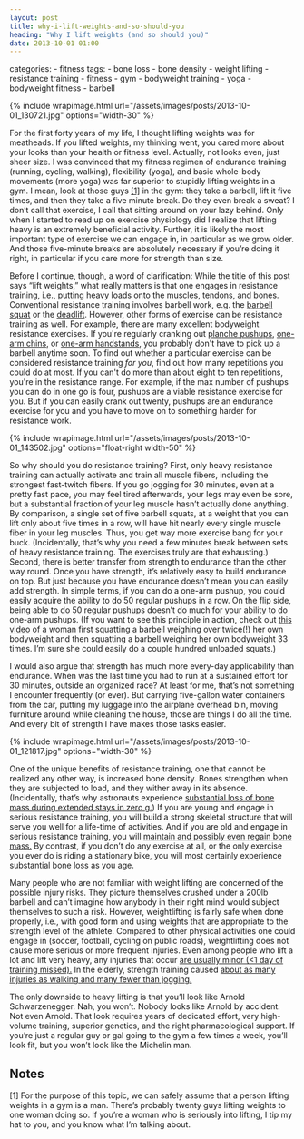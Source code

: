 ```yaml
---
layout: post
title: why-i-lift-weights-and-so-should-you
heading: "Why I lift weights (and so should you)"
date: 2013-10-01 01:00
---
```

categories: 
    - fitness
tags:
    - bone loss
    - bone density
    - weight lifting
    - resistance training
    - fitness
    - gym
    - bodyweight training
    - yoga
    - bodyweight fitness
    - barbell

{% include wrapimage.html url="/assets/images/posts/2013-10-01_130721.jpg"  options="width-30" %}

For the first forty years of my life, I thought lifting weights was for meatheads. If you lifted weights, my thinking went, you cared more about your looks than your health or fitness level. Actually, not looks even, just sheer size. I was convinced that my fitness regimen of endurance training (running, cycling, walking), flexibility (yoga), and basic whole-body movements (more yoga) was far superior to stupidly lifting weights in a gym. I mean, look at those guys [[1]](#note1) in the gym: they take a barbell, lift it five times, and then they take a five minute break. Do they even break a sweat? I don’t call that exercise, I call that sitting around on your lazy behind. Only when I started to read up on exercise physiology did I realize that lifting heavy is an extremely beneficial activity. Further, it is likely the most important type of exercise we can engage in, in particular as we grow older. And those five-minute breaks are absolutely necessary if you’re doing it right, in particular if you care more for strength than size. 

Before I continue, though, a word of clarification: While the title of this post says “lift weights,” what really matters is that one engages in resistance training, i.e., putting heavy loads onto the muscles, tendons, and bones. Conventional resistance training involves barbell work, e.g. the [barbell squat](http://www.youtube.com/watch?v=8JOqwynLV1w) or the [deadlift](http://www.youtube.com/watch?v=YQi8xUZ0V90). However, other forms of exercise can be resistance training as well. For example, there are many excellent bodyweight resistance exercises. If you're regularly cranking out [planche pushups](http://www.youtube.com/watch?v=kw0kXtvOpfU), [one-arm chins](http://www.youtube.com/watch?v=vlASvQCD4lY), or [one-arm handstands](http://www.youtube.com/watch?v=5orjYQupmWo), you probably don't have to pick up a barbell anytime soon. To find out whether a particular exercise can be considered resistance training *for you*, find out how many repetitions you could do at most. If you can't do more than about eight to ten repetitions, you're in the resistance range. For example, if the max number of pushups you can do in one go is four, pushups are a viable resistance exercise for you. But if you can easily crank out twenty, pushups are an endurance exercise for you and you have to move on to something harder for resistance work.

{% include wrapimage.html url="/assets/images/posts/2013-10-01_143502.jpg" options="float-right width-50" %}

So why should you do resistance training? First, only heavy resistance training can actually activate and train all muscle fibers, including the strongest fast-twitch fibers. If you go jogging for 30 minutes, even at a pretty fast pace, you may feel tired afterwards, your legs may even be sore, but a substantial fraction of your leg muscle hasn’t actually done anything. By comparison, a single set of five barbell squats, at a weight that you can lift only about five times in a row, will have hit nearly every single muscle fiber in your leg muscles. Thus, you get way more exercise bang for your buck. (Incidentally, that’s why you need a few minutes break between sets of heavy resistance training. The exercises truly are that exhausting.) Second, there is better transfer from strength to endurance than the other way round. Once you have strength, it’s relatively easy to build endurance on top. But just because you have endurance doesn’t mean you can easily add strength. In simple terms, if you can do a one-arm pushup, you could easily acquire the ability to do 50 regular pushups in a row. On the flip side, being able to do 50 regular pushups doesn’t do much for your ability to do one-arm pushups. (If you want to see this principle in action, check out [this video](http://www.youtube.com/watch?v=NiCqpMGItP8) of a woman first squatting a barbell weighing over twice(!) her own bodyweight and then squatting a barbell weighing her own bodyweight 33 times. I’m sure she could easily do a couple hundred unloaded squats.)

I would also argue that strength has much more every-day applicability than endurance. When was the last time you had to run at a sustained effort for 30 minutes, outside an organized race? At least for me, that’s not something I encounter frequently (or ever). But carrying five-gallon water containers from the car, putting my luggage into the airplane overhead bin, moving furniture around while cleaning the house, those are things I do all the time. And every bit of strength I have makes those tasks easier.

{% include wrapimage.html url="/assets/images/posts/2013-10-01_121817.jpg" options="width-30" %}

One of the unique benefits of resistance training, one that cannot be realized any other way, is increased bone density. Bones strengthen when they are subjected to load, and they wither away in its absence. (Incidentally, that’s why astronauts experience [substantial loss of bone mass during extended stays in zero g.](http://science1.nasa.gov/science-news/science-at-nasa/2001/ast01oct_1/)) If you are young and engage in serious resistance training, you will build a strong skeletal structure that will serve you well for a life-time of activities. And if you are old and engage in serious resistance training, you will [maintain and possibly even regain bone mass.](http://www.ncbi.nlm.nih.gov/pubmed/9927006) By contrast, if you don’t do any exercise at all, or the only exercise you ever do is riding a stationary bike, you will most certainly experience substantial bone loss as you age.

Many people who are not familiar with weight lifting are concerned of the possible injury risks. They picture themselves crushed under a 200lb barbell and can’t imagine how anybody in their right mind would subject themselves to such a risk. However, weightlifting is fairly safe when done properly, i.e., with good form and using weights that are appropriate to the strength level of the athlete. Compared to other physical activities one could engage in (soccer, football, cycling on public roads), weightlifting does not cause more serious or more frequent injuries. Even among people who lift a lot and lift very heavy, any injuries that occur [are usually minor (<1 day of training missed).](http://www.ncbi.nlm.nih.gov/pmc/articles/PMC1322916/) In the elderly, strength training caused [about as many injuries as walking and many fewer than jogging.](http://europepmc.org/abstract/MED/1758297)

The only downside to heavy lifting is that you’ll look like Arnold Schwarzenegger. Nah, you won’t. Nobody looks like Arnold by accident. Not even Arnold. That look requires years of dedicated effort, very high-volume training, superior genetics, and the right pharmacological support. If you’re just a regular guy or gal going to the gym a few times a week, you’ll look fit, but you won’t look like the Michelin man. 

## Notes

[1]<a id="note1"></a> For the purpose of this topic, we can safely assume that a person lifting weights in a gym is a man. There’s probably twenty guys lifting weights to one woman doing so. If you’re a woman who is seriously into lifting, I tip my hat to you, and you know what I’m talking about.
